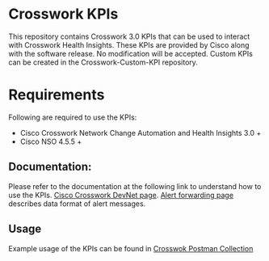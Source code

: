 # Crosswork KPIs

This repository contains Crosswork 3.0 KPIs that can be used to interact with Crosswork Health Insights.
These KPIs are provided by Cisco along with the software release. No modification will be accepted.
Custom KPIs can be created in the Crosswork-Custom-KPI repository.


# Requirements
Following are required to use the KPIs:

* Cisco Crosswork Network Change Automation and Health Insights 3.0 +
* Cisco NSO 4.5.5 +


## Documentation:

Please refer to the documentation at the following link to understand how to use the KPIs.
[Cisco Crosswork DevNet page](https://developer.cisco.com/docs/crosswork/).
[Alert forwarding page](./AlertForwarding.md) describes data format of alert messages.


## Usage

Example usage of the KPIs can be found in [Crosswok Postman Collection](https://developer.cisco.com/codeexchange/github/repo/CiscoDevNet/postman-for-Cisco-Crosswork)
